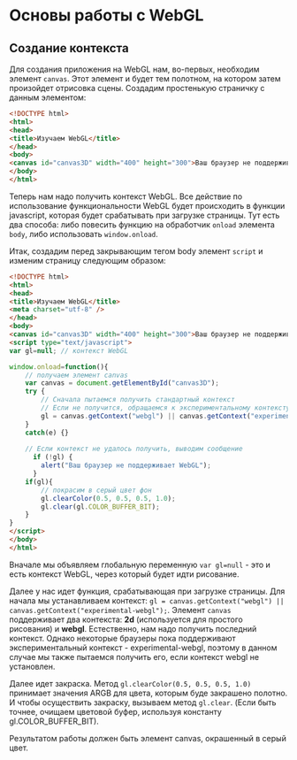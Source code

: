 # Основы работы с WebGL

## Создание контекста

Для создания приложения на WebGL нам, во-первых, необходим элемент `canvas`. Этот элемент и будет тем полотном, на котором 
затем произойдет отрисовка сцены. Создадим простенькую страничку с данным элементом:

```html
<!DOCTYPE html>
<html>
<head>
<title>Изучаем WebGL</title>
</head>
<body>
<canvas id="canvas3D" width="400" height="300">Ваш браузер не поддерживает элемент canvas</canvas>
</body>
</html>
```

Теперь нам надо получить контекст WebGL. Все действие по использование функциональности WebGL будет происходить в функции javascript, 
которая будет срабатывать при загрузке страницы. Тут есть два способа: либо повесить функцию на обработчик `onload` 
элемента `body`, либо использовать `window.onload`.

Итак, создадим перед закрывающим тегом body элемент `script` и изменим страницу следующим образом:

```html
<!DOCTYPE html>
<html>
<head>
<title>Изучаем WebGL</title>
<meta charset="utf-8" />
</head>
<body>
<canvas id="canvas3D" width="400" height="300">Ваш браузер не поддерживает элемент canvas</canvas>
<script type="text/javascript">
var gl=null; // контекст WebGL

window.onload=function(){
    // получаем элемент canvas
    var canvas = document.getElementById("canvas3D");
    try {
        // Сначала пытаемся получить стандартный контекст 
        // Если не получится, обращаемся к экспериментальному контексту
        gl = canvas.getContext("webgl") || canvas.getContext("experimental-webgl");
    }
    catch(e) {}
  
    // Если контекст не удалось получить, выводим сообщение
      if (!gl) {
        alert("Ваш браузер не поддерживает WebGL");
      }
    if(gl){
        // покрасим в серый цвет фон
        gl.clearColor(0.5, 0.5, 0.5, 1.0);
        gl.clear(gl.COLOR_BUFFER_BIT);
    }
}
</script>
</body>
</html>
```

Вначале мы объявляем глобальную переменную `var gl=null` - это и есть контекст WebGL, через который будет идти рисование.

Далее у нас идет функция, срабатывающая при загрузке страницы. Для начала мы устанавливаем контекст: 
`gl = canvas.getContext("webgl") || canvas.getContext("experimental-webgl");`. Элемент `canvas` поддерживает два контекста: 
**2d** (используется для простого рисования) и **webgl**. Естественно, нам надо получить последний контекст. 
Однако некоторые браузеры пока поддерживают экспериментальный контекст - experimental-webgl, поэтому в данном случае мы также пытаемся получить его, 
если контекст webgl не установлен.

Далее идет закраска. Метод `gl.clearColor(0.5, 0.5, 0.5, 1.0)` принимает значения ARGB для цвета, которым буде закрашено полотно. 
И чтобы осуществить закраску, вызываем метод `gl.clear`. (Если быть точнее, очищаем цветовой буфер, используя константу gl.COLOR_BUFFER_BIT).

Результатом работы должен быть элемент canvas, окрашенный в серый цвет.

